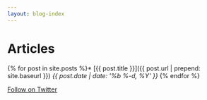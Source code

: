 ```yaml
---
layout: blog-index
---
```


# Articles

{% for post in site.posts %}* [{{ post.title }}]({{ post.url | prepend: site.baseurl }}) _{{ post.date | date: '%b %-d, %Y' }}_
{% endfor %}

<a href='http://twitter.com/reustle' class='btn btn-default footer-action'>Follow on Twitter</a>

